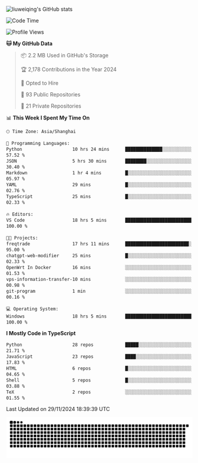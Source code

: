 ![liuweiqing's GitHub stats](https://github-readme-stats.vercel.app/api?username=14790897&show_icons=true&locale=cn&include_all_commits=true&count_private=true)

<!--START_SECTION:waka-->
![Code Time](http://img.shields.io/badge/Code%20Time-1%2C640%20hrs%2045%20mins-blue)

![Profile Views](http://img.shields.io/badge/Profile%20Views-26-blue)

**🐱 My GitHub Data** 

> 📦 2.2 MB Used in GitHub's Storage 
 > 
> 🏆 2,178 Contributions in the Year 2024
 > 
> 💼 Opted to Hire
 > 
> 📜 93 Public Repositories 
 > 
> 🔑 21 Private Repositories 
 > 
📊 **This Week I Spent My Time On** 

```text
🕑︎ Time Zone: Asia/Shanghai

💬 Programming Languages: 
Python                   10 hrs 24 mins      ██████████████░░░░░░░░░░░   57.52 % 
JSON                     5 hrs 30 mins       ████████░░░░░░░░░░░░░░░░░   30.40 % 
Markdown                 1 hr 4 mins         █░░░░░░░░░░░░░░░░░░░░░░░░   05.97 % 
YAML                     29 mins             █░░░░░░░░░░░░░░░░░░░░░░░░   02.76 % 
TypeScript               25 mins             █░░░░░░░░░░░░░░░░░░░░░░░░   02.33 % 

🔥 Editors: 
VS Code                  18 hrs 5 mins       █████████████████████████   100.00 % 

🐱‍💻 Projects: 
freqtrade                17 hrs 11 mins      ████████████████████████░   95.00 % 
chatgpt-web-modifier     25 mins             █░░░░░░░░░░░░░░░░░░░░░░░░   02.33 % 
OpenWrt In Docker        16 mins             ░░░░░░░░░░░░░░░░░░░░░░░░░   01.53 % 
vps-information-transfer-10 mins             ░░░░░░░░░░░░░░░░░░░░░░░░░   00.98 % 
git-program              1 min               ░░░░░░░░░░░░░░░░░░░░░░░░░   00.16 % 

💻 Operating System: 
Windows                  18 hrs 5 mins       █████████████████████████   100.00 % 
```

**I Mostly Code in TypeScript** 

```text
Python                   28 repos            █████░░░░░░░░░░░░░░░░░░░░   21.71 % 
JavaScript               23 repos            ████░░░░░░░░░░░░░░░░░░░░░   17.83 % 
HTML                     6 repos             █░░░░░░░░░░░░░░░░░░░░░░░░   04.65 % 
Shell                    5 repos             █░░░░░░░░░░░░░░░░░░░░░░░░   03.88 % 
TeX                      2 repos             ░░░░░░░░░░░░░░░░░░░░░░░░░   01.55 % 
```




 Last Updated on 29/11/2024 18:39:39 UTC
<!--END_SECTION:waka-->

<picture>
  <source media="(prefers-color-scheme: dark)" srcset="https://raw.githubusercontent.com/14790897/14790897/output/github-contribution-grid-snake-dark.svg" />
  <source media="(prefers-color-scheme: light)" srcset="https://raw.githubusercontent.com/14790897/14790897/output/github-contribution-grid-snake.svg" />
  <img alt="github-snake" src="https://raw.githubusercontent.com/14790897/14790897/output/github-contribution-grid-snake.svg" />
</picture>
